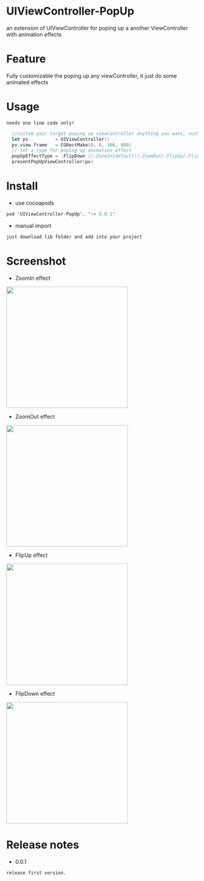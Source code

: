 # UIViewController-PopUp
an extension of UIViewController for poping up a another ViewController with animation effects

# Feature
Fully customizable the poping up any viewController, it just do some animated effects

# Usage
`needs one line code only!`
```swift
  //custom your target poping up viewController anything you want, such as its bound size ...
  let pv          = UIViewController()
  pv.view.frame   = CGRectMake(0, 0, 300, 400)
  // set a type for poping up animation effect
  popUpEffectType = .FlipDown //.ZoomIn(default)/.ZoomOut/.FlipUp/.FlipDown
  presentPopUpViewController(pv)
```

# Install

- use cocoapods
```swift
pod 'UIViewController-PopUp', '~> 0.0.1'
```
- manual import
```swift
just download lib folder and add into your project
```

# Screenshot

- ZoomIn effect

<img src="Screenshots/screenshot01.gif" width="320">

- ZoomOut effect

<img src="Screenshots/screenshot02.gif" width="320">

- FlipUp effect

<img src="Screenshots/screenshot03.gif" width="320">

- FlipDown effect

<img src="Screenshots/screenshot04.gif" width="320">

# Release notes

- 0.0.1

`release first version.`
